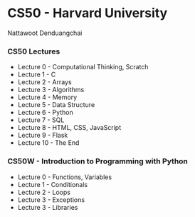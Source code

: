 # CS50 - Harvard University
Nattawoot Denduangchai

### CS50 Lectures
- Lecture 0 - Computational Thinking, Scratch
- Lecture 1 - C
- Lecture 2 - Arrays
- Lecture 3 - Algorithms
- Lecture 4 - Memory
- Lecture 5 - Data Structure
- Lecture 6 - Python
- Lecture 7 - SQL
- Lecture 8 - HTML, CSS, JavaScript
- Lecture 9 - Flask
- Lecture 10 - The End

### CS50W - Introduction to Programming with Python
- Lecture 0 - Functions, Variables
- Lecture 1 - Conditionals
- Lecture 2 - Loops
- Lecture 3 - Exceptions
- Lecture 3 - Libraries
